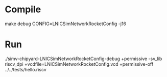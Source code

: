 # Compile
make debug CONFIG=LNICSimNetworkRocketConfig -j16

# Run
./simv-chipyard-LNICSimNetworkRocketConfig-debug +permissive -sv_lib riscv_dpi +vcdfile=LNICSimNetworkRocketConfig.vcd +permissive-off ../../tests/hello.riscv
